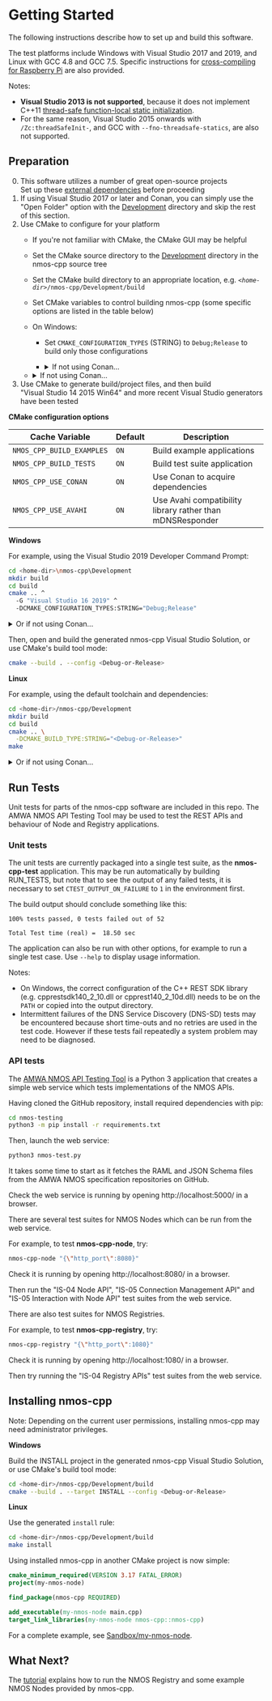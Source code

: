 # Getting Started

The following instructions describe how to set up and build this software.

The test platforms include Windows with Visual Studio 2017 and 2019, and Linux with GCC 4.8 and GCC 7.5.
Specific instructions for [cross-compiling for Raspberry Pi](Raspberry-Pi.md) are also provided.

Notes:
- **Visual Studio 2013 is not supported**, because it does not implement C++11 [thread-safe function-local static initialization](https://en.cppreference.com/w/cpp/language/storage_duration#Static_local_variables).
- For the same reason, Visual Studio 2015 onwards with ``/Zc:threadSafeInit-``, and GCC with ``--fno-threadsafe-statics``, are also not supported.

## Preparation

0. This software utilizes a number of great open-source projects  
   Set up these [external dependencies](Dependencies.md#preparation) before proceeding
1. If using Visual Studio 2017 or later and Conan, you can simply use the "Open Folder" option with the [Development](../Development) directory and skip the rest of this section.
2. Use CMake to configure for your platform
   - If you're not familiar with CMake, the CMake GUI may be helpful
   - Set the CMake source directory to the [Development](../Development) directory in the nmos-cpp source tree
   - Set the CMake build directory to an appropriate location, e.g. *``<home-dir>``*``/nmos-cpp/Development/build``
   - Set CMake variables to control building nmos-cpp (some specific options are listed in the table below)
   - On Windows:
     - Set ``CMAKE_CONFIGURATION_TYPES`` (STRING) to ``Debug;Release`` to build only those configurations
     - <details>
       <summary>If not using Conan...</summary>

       - Set ``Boost_USE_STATIC_LIBS`` (BOOL) to ``1`` (true)

       </details>
   - <details>
     <summary>If not using Conan...</summary>

     - If CMake cannot find it automatically, set hints for [finding Boost](https://cmake.org/cmake/help/latest/module/FindBoost.html), for example:
       - *Either* set ``Boost_DIR`` (PATH) to the location of the installed *BoostConfig.cmake* (since Boost 1.70.0)
       - *Or* set ``BOOST_INCLUDEDIR`` (PATH) and ``BOOST_LIBRARYDIR`` (PATH) to the appropriate full paths, e.g. *``<home-dir>``*``/boost_1_80_0``
         and *``<home-dir>``*``/boost_1_80_0/x64/lib`` respectively to match the suggested ``b2`` command
     - If CMake cannot find them automatically, set hints for finding the C++ REST SDK and WebSocket++, for example:
       - Set ``cpprestsdk_DIR`` (PATH) to the location of the installed *cpprestsdk-config.cmake*
       - *Either* set ``websocketpp_DIR`` (PATH) to the location of the installed *websocketpp-config.cmake*
       - *Or* set ``WEBSOCKETPP_INCLUDE_DIR`` (PATH) to the location of the WebSocket++ include files, e.g. *``<home-dir>``*``/cpprestsdk/Release/libs/websocketpp`` to use the copy within the C++ REST SDK source tree

     </details>
3. Use CMake to generate build/project files, and then build  
   "Visual Studio 14 2015 Win64" and more recent Visual Studio generators have been tested

**CMake configuration options**

Cache Variable | Default | Description
-|-|-
`NMOS_CPP_BUILD_EXAMPLES` | `ON` | Build example applications
`NMOS_CPP_BUILD_TESTS` | `ON` | Build test suite application
`NMOS_CPP_USE_CONAN` | `ON` | Use Conan to acquire dependencies
`NMOS_CPP_USE_AVAHI` | `ON` | Use Avahi compatibility library rather than mDNSResponder

**Windows**

For example, using the Visual Studio 2019 Developer Command Prompt:
```sh
cd <home-dir>\nmos-cpp\Development
mkdir build
cd build
cmake .. ^
  -G "Visual Studio 16 2019" ^
  -DCMAKE_CONFIGURATION_TYPES:STRING="Debug;Release"
```

<details>
<summary>Or if not using Conan...</summary>

```sh
cd <home-dir>\nmos-cpp\Development
mkdir build
cd build
cmake .. ^
  -G "Visual Studio 16 2019" ^
  -DCMAKE_CONFIGURATION_TYPES:STRING="Debug;Release" ^
  -DBoost_USE_STATIC_LIBS:BOOL="1" ^
  -DBOOST_INCLUDEDIR:PATH="<home-dir>/boost_1_80_0" ^
  -DBOOST_LIBRARYDIR:PATH="<home-dir>/boost_1_80_0/x64/lib" ^
  -DWEBSOCKETPP_INCLUDE_DIR:PATH="<home-dir>/cpprestsdk/Release/libs/websocketpp"
```

</details>

Then, open and build the generated nmos-cpp Visual Studio Solution, or use CMake's build tool mode:

```sh
cmake --build . --config <Debug-or-Release>
```

**Linux**

For example, using the default toolchain and dependencies:

```sh
cd <home-dir>/nmos-cpp/Development
mkdir build
cd build
cmake .. \
  -DCMAKE_BUILD_TYPE:STRING="<Debug-or-Release>"
make
```

<details>
<summary>Or if not using Conan...</summary>

```sh
cd <home-dir>/nmos-cpp/Development
mkdir build
cd build
cmake .. \
  -DCMAKE_BUILD_TYPE:STRING="<Debug-or-Release>" \
  -DWEBSOCKETPP_INCLUDE_DIR:PATH="<home-dir>/cpprestsdk/Release/libs/websocketpp"
make
```

</details>

## Run Tests

Unit tests for parts of the nmos-cpp software are included in this repo.
The AMWA NMOS API Testing Tool may be used to test the REST APIs and behaviour of Node and Registry applications.

### Unit tests

The unit tests are currently packaged into a single test suite, as the **nmos-cpp-test** application.
This may be run automatically by building RUN_TESTS, but note that to see the output of any failed tests,
it is necessary to set ``CTEST_OUTPUT_ON_FAILURE`` to ``1`` in the environment first.

The build output should conclude something like this:

```
100% tests passed, 0 tests failed out of 52

Total Test time (real) =  18.50 sec
```

The application can also be run with other options, for example to run a single test case.
Use ``--help`` to display usage information.

Notes:
- On Windows, the correct configuration of the C++ REST SDK library (e.g. cpprestsdk140_2_10.dll or cpprest140_2_10d.dll) needs to be on the ``PATH`` or copied into the output directory.
- Intermittent failures of the DNS Service Discovery (DNS-SD) tests may be encountered because short time-outs and no retries are used in the test code.
  However if these tests fail repeatedly a system problem may need to be diagnosed.

### API tests

The [AMWA NMOS API Testing Tool](https://github.com/AMWA-TV/nmos-testing) is a Python 3 application that creates a simple web service which tests implementations of the NMOS APIs.

Having cloned the GitHub repository, install required dependencies with pip:

```sh
cd nmos-testing
python3 -m pip install -r requirements.txt
```

Then, launch the web service:

```sh
python3 nmos-test.py
```

It takes some time to start as it fetches the RAML and JSON Schema files from the AMWA NMOS specification repositories on GitHub.

Check the web service is running by opening http://localhost:5000/ in a browser.

There are several test suites for NMOS Nodes which can be run from the web service.

For example, to test **nmos-cpp-node**, try:

```sh
nmos-cpp-node "{\"http_port\":8080}"
```

Check it is running by opening http://localhost:8080/ in a browser.

Then run the "IS-04 Node API", "IS-05 Connection Management API" and "IS-05 Interaction with Node API" test suites from the web service.

There are also test suites for NMOS Registries.

For example, to test **nmos-cpp-registry**, try:

```sh
nmos-cpp-registry "{\"http_port\":1080}"
```

Check it is running by opening http://localhost:1080/ in a browser.

Then try running the "IS-04 Registry APIs" test suites from the web service.

## Installing nmos-cpp

Note: Depending on the current user permissions, installing nmos-cpp may need administrator privileges.

**Windows**

Build the INSTALL project in the generated nmos-cpp Visual Studio Solution, or use CMake's build tool mode:

```sh
cd <home-dir>/nmos-cpp/Development/build
cmake --build . --target INSTALL --config <Debug-or-Release>
```

**Linux**

Use the generated `install` rule:

```sh
cd <home-dir>/nmos-cpp/Development/build
make install
```

Using installed nmos-cpp in another CMake project is now simple:

```cmake
cmake_minimum_required(VERSION 3.17 FATAL_ERROR)
project(my-nmos-node)

find_package(nmos-cpp REQUIRED)

add_executable(my-nmos-node main.cpp)
target_link_libraries(my-nmos-node nmos-cpp::nmos-cpp)
```

For a complete example, see [Sandbox/my-nmos-node](../Sandbox/my-nmos-node).

## What Next?

The [tutorial](Tutorial.md) explains how to run the NMOS Registry and some example NMOS Nodes provided by nmos-cpp.
